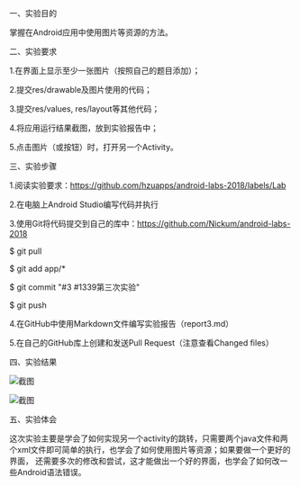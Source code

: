 一、实验目的

掌握在Android应用中使用图片等资源的方法。

二、实验要求

1.在界面上显示至少一张图片（按照自己的题目添加）；

2.提交res/drawable及图片使用的代码；

3.提交res/values, res/layout等其他代码；

4.将应用运行结果截图，放到实验报告中；

5.点击图片（或按钮）时，打开另一个Activity。

三、实验步骤

1.阅读实验要求：https://github.com/hzuapps/android-labs-2018/labels/Lab

2.在电脑上Android Studio编写代码并执行

3.使用Git将代码提交到自己的库中：https://github.com/Nickum/android-labs-2018

$ git pull

$ git add app/*

$ git commit "#3 #1339第三次实验"

$ git push

4.在GitHub中使用Markdown文件编写实验报告（report3.md）

5.在自己的GitHub库上创建和发送Pull Request（注意查看Changed files）

四、实验结果

![截图](https://github.com/Nickum/android-labs-2018/blob/master/com1614080901121/app/dazhuankuai1.jpg)

![截图](https://github.com/Nickum/android-labs-2018/blob/master/com1614080901121/app/dazhuankuai2.jpg)

五、实验体会

这次实验主要是学会了如何实现另一个activity的跳转，只需要两个java文件和两个xml文件即可简单的执行，也学会了如何使用图片等资源；如果要做一个更好的界面，
还需要多次的修改和尝试，这才能做出一个好的界面，也学会了如何改一些Android语法错误。
